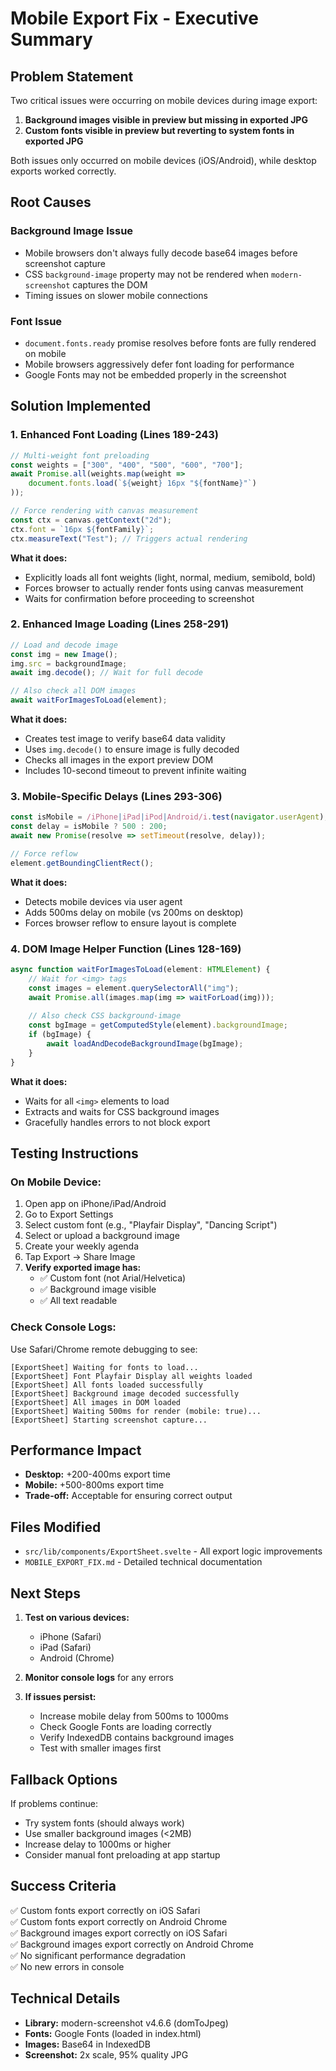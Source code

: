# Mobile Export Fix - Executive Summary

## Problem Statement

Two critical issues were occurring on mobile devices during image export:

1. **Background images visible in preview but missing in exported JPG**
2. **Custom fonts visible in preview but reverting to system fonts in exported JPG**

Both issues only occurred on mobile devices (iOS/Android), while desktop exports worked correctly.

## Root Causes

### Background Image Issue
- Mobile browsers don't always fully decode base64 images before screenshot capture
- CSS `background-image` property may not be rendered when `modern-screenshot` captures the DOM
- Timing issues on slower mobile connections

### Font Issue
- `document.fonts.ready` promise resolves before fonts are fully rendered on mobile
- Mobile browsers aggressively defer font loading for performance
- Google Fonts may not be embedded properly in the screenshot

## Solution Implemented

### 1. Enhanced Font Loading (Lines 189-243)
```typescript
// Multi-weight font preloading
const weights = ["300", "400", "500", "600", "700"];
await Promise.all(weights.map(weight => 
    document.fonts.load(`${weight} 16px "${fontName}"`)
));

// Force rendering with canvas measurement
const ctx = canvas.getContext("2d");
ctx.font = `16px ${fontFamily}`;
ctx.measureText("Test"); // Triggers actual rendering
```

**What it does:**
- Explicitly loads all font weights (light, normal, medium, semibold, bold)
- Forces browser to actually render fonts using canvas measurement
- Waits for confirmation before proceeding to screenshot

### 2. Enhanced Image Loading (Lines 258-291)
```typescript
// Load and decode image
const img = new Image();
img.src = backgroundImage;
await img.decode(); // Wait for full decode

// Also check all DOM images
await waitForImagesToLoad(element);
```

**What it does:**
- Creates test image to verify base64 data validity
- Uses `img.decode()` to ensure image is fully decoded
- Checks all images in the export preview DOM
- Includes 10-second timeout to prevent infinite waiting

### 3. Mobile-Specific Delays (Lines 293-306)
```typescript
const isMobile = /iPhone|iPad|iPod|Android/i.test(navigator.userAgent);
const delay = isMobile ? 500 : 200;
await new Promise(resolve => setTimeout(resolve, delay));

// Force reflow
element.getBoundingClientRect();
```

**What it does:**
- Detects mobile devices via user agent
- Adds 500ms delay on mobile (vs 200ms on desktop)
- Forces browser reflow to ensure layout is complete

### 4. DOM Image Helper Function (Lines 128-169)
```typescript
async function waitForImagesToLoad(element: HTMLElement) {
    // Wait for <img> tags
    const images = element.querySelectorAll("img");
    await Promise.all(images.map(img => waitForLoad(img)));
    
    // Also check CSS background-image
    const bgImage = getComputedStyle(element).backgroundImage;
    if (bgImage) {
        await loadAndDecodeBackgroundImage(bgImage);
    }
}
```

**What it does:**
- Waits for all `<img>` elements to load
- Extracts and waits for CSS background images
- Gracefully handles errors to not block export

## Testing Instructions

### On Mobile Device:
1. Open app on iPhone/iPad/Android
2. Go to Export Settings
3. Select custom font (e.g., "Playfair Display", "Dancing Script")
4. Select or upload a background image
5. Create your weekly agenda
6. Tap Export → Share Image
7. **Verify exported image has:**
   - ✅ Custom font (not Arial/Helvetica)
   - ✅ Background image visible
   - ✅ All text readable

### Check Console Logs:
Use Safari/Chrome remote debugging to see:
```
[ExportSheet] Waiting for fonts to load...
[ExportSheet] Font Playfair Display all weights loaded
[ExportSheet] All fonts loaded successfully
[ExportSheet] Background image decoded successfully
[ExportSheet] All images in DOM loaded
[ExportSheet] Waiting 500ms for render (mobile: true)...
[ExportSheet] Starting screenshot capture...
```

## Performance Impact

- **Desktop:** +200-400ms export time
- **Mobile:** +500-800ms export time
- **Trade-off:** Acceptable for ensuring correct output

## Files Modified

- `src/lib/components/ExportSheet.svelte` - All export logic improvements
- `MOBILE_EXPORT_FIX.md` - Detailed technical documentation

## Next Steps

1. **Test on various devices:**
   - iPhone (Safari)
   - iPad (Safari)
   - Android (Chrome)
   
2. **Monitor console logs** for any errors

3. **If issues persist:**
   - Increase mobile delay from 500ms to 1000ms
   - Check Google Fonts are loading correctly
   - Verify IndexedDB contains background images
   - Test with smaller images first

## Fallback Options

If problems continue:
- Try system fonts (should always work)
- Use smaller background images (<2MB)
- Increase delay to 1000ms or higher
- Consider manual font preloading at app startup

## Success Criteria

✅ Custom fonts export correctly on iOS Safari  
✅ Custom fonts export correctly on Android Chrome  
✅ Background images export correctly on iOS Safari  
✅ Background images export correctly on Android Chrome  
✅ No significant performance degradation  
✅ No new errors in console  

## Technical Details

- **Library:** modern-screenshot v4.6.6 (domToJpeg)
- **Fonts:** Google Fonts (loaded in index.html)
- **Images:** Base64 in IndexedDB
- **Screenshot:** 2x scale, 95% quality JPG